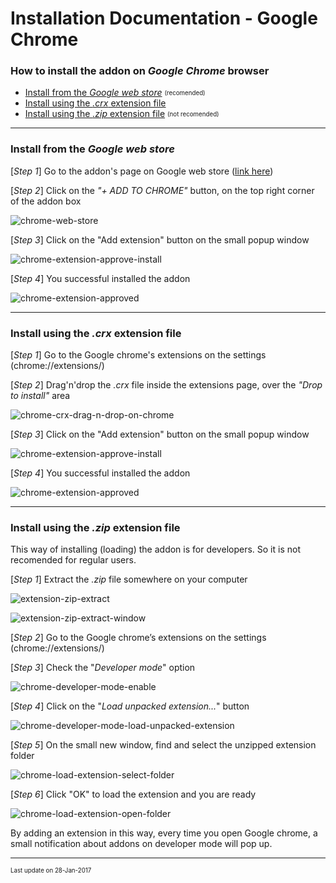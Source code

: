 # Installation Documentation - Google Chrome

### How to install the addon on *Google Chrome* browser

- [Install from the *Google web store*](#install-from-the-google-web-store) <sub><sup>(recomended)</sup></sub>
- [Install using the *.crx* extension file](#install-using-the-crx-extension-file)
- [Install using the *.zip* extension file](#install-using-the-zip-extension-file) <sub><sup>(not recomended)</sup></sub>

---

### Install from the *Google web store*
[*Step 1*] Go to the addon's page on Google web store ([link here](https://chrome.google.com/webstore/detail/gladiatus-crazy-add-on/dfbmiedjenagoegiiabjfjpkhfocifkp))

[*Step 2*] Click on the *"+ ADD TO CHROME"* button, on the top right corner of the addon box

![chrome-web-store](resources/installation/chrome-web-store.png)

[*Step 3*] Click on the "Add extension" button on the small popup window

![chrome-extension-approve-install](resources/installation/chrome-extension-approve-install.png)

[*Step 4*] You successful installed the addon

![chrome-extension-approved](resources/installation/chrome-extension-approved.png)

---

### Install using the *.crx* extension file
[*Step 1*] Go to the Google chrome's extensions on the settings (chrome://extensions/)

[*Step 2*] Drag'n'drop the *.crx* file inside the extensions page, over the *"Drop to install"* area

![chrome-crx-drag-n-drop-on-chrome](resources/installation/chrome-crx-drag-n-drop-on-chrome.png)

[*Step 3*] Click on the "Add extension" button on the small popup window

![chrome-extension-approve-install](resources/installation/chrome-extension-approve-install.png)

[*Step 4*] You successful installed the addon

![chrome-extension-approved](resources/installation/chrome-extension-approved.png)

---

### Install using the *.zip* extension file
This way of installing (loading) the addon is for developers. So it is not recomended for regular users.

[*Step 1*] Extract the *.zip* file somewhere on your computer

![extension-zip-extract](resources/installation/extension-zip-extract.png)

![extension-zip-extract-window](resources/installation/extension-zip-extract-window.png)

[*Step 2*] Go to the Google chrome’s extensions on the settings (chrome://extensions/)

[*Step 3*] Check the "*Developer mode*" option

![chrome-developer-mode-enable](resources/installation/chrome-developer-mode-enable.png)

[*Step 4*] Click on the "*Load unpacked extension...*" button

![chrome-developer-mode-load-unpacked-extension](resources/installation/chrome-developer-mode-load-unpacked-extension.png)

[*Step 5*] On the small new window, find and select the unzipped extension folder

![chrome-load-extension-select-folder](resources/installation/chrome-load-extension-select-folder.png)

[*Step 6*] Click "OK" to load the extension and you are ready

![chrome-load-extension-open-folder](resources/installation/chrome-load-extension-open-folder.png)

By adding an extension in this way, every time you open Google chrome, a small notification about addons on developer mode will pop up.

---

<sub><sup>Last update on 28-Jan-2017</sup></sub>
